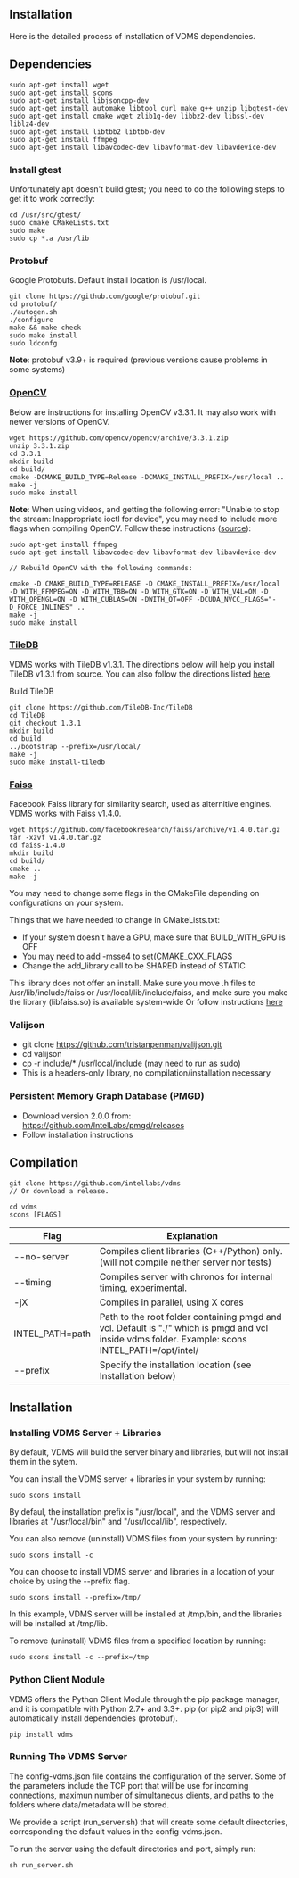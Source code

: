## Installation

Here is the detailed process of installation of VDMS dependencies.

## Dependencies

    sudo apt-get install wget
    sudo apt-get install scons
    sudo apt-get install libjsoncpp-dev
    sudo apt-get install automake libtool curl make g++ unzip libgtest-dev
    sudo apt-get install cmake wget zlib1g-dev libbz2-dev libssl-dev liblz4-dev
    sudo apt-get install libtbb2 libtbb-dev
    sudo apt-get install ffmpeg
    sudo apt-get install libavcodec-dev libavformat-dev libavdevice-dev


### Install gtest

Unfortunately apt doesn't build gtest;
you need to do the following steps to get it to work correctly:

    cd /usr/src/gtest/
    sudo cmake CMakeLists.txt
    sudo make
    sudo cp *.a /usr/lib

### Protobuf

 Google Protobufs. Default install location is /usr/local.

    git clone https://github.com/google/protobuf.git
    cd protobuf/
    ./autogen.sh
    ./configure
    make && make check
    sudo make install
    sudo ldconfg

**Note**: protobuf v3.9+ is required
(previous versions cause problems in some systems)

### [OpenCV](https://opencv.org/)

Below are instructions for installing OpenCV v3.3.1.
It may also work with newer versions of OpenCV.

    wget https://github.com/opencv/opencv/archive/3.3.1.zip
    unzip 3.3.1.zip
    cd 3.3.1
    mkdir build
    cd build/
    cmake -DCMAKE_BUILD_TYPE=Release -DCMAKE_INSTALL_PREFIX=/usr/local ..
    make -j
    sudo make install

**Note**: When using videos, and getting the following error: "Unable to stop the stream: Inappropriate ioctl for device", you may need to include more flags when compiling OpenCV. Follow these instructions ([source](https://stackoverflow.com/questions/41200201/opencv-unable-to-stop-the-stream-inappropriate-ioctl-for-device)):

    sudo apt-get install ffmpeg
    sudo apt-get install libavcodec-dev libavformat-dev libavdevice-dev

    // Rebuild OpenCV with the following commands:

    cmake -D CMAKE_BUILD_TYPE=RELEASE -D CMAKE_INSTALL_PREFIX=/usr/local  -D WITH_FFMPEG=ON -D WITH_TBB=ON -D WITH_GTK=ON -D WITH_V4L=ON -D WITH_OPENGL=ON -D WITH_CUBLAS=ON -DWITH_QT=OFF -DCUDA_NVCC_FLAGS="-D_FORCE_INLINES" ..
    make -j
    sudo make install

### [TileDB](https://tiledb.io/)
VDMS works with TileDB v1.3.1.
The directions below will help you install TileDB v1.3.1 from source.
You can also follow the directions listed
[here](https://docs.tiledb.io/en/latest/installation.html).

Build TileDB

    git clone https://github.com/TileDB-Inc/TileDB
    cd TileDB
    git checkout 1.3.1
    mkdir build
    cd build
    ../bootstrap --prefix=/usr/local/
    make -j
    sudo make install-tiledb

### [Faiss](https://github.com/facebookresearch/faiss)
Facebook Faiss library for similarity search, used as alternitive engines.
VDMS works with Faiss v1.4.0.

    wget https://github.com/facebookresearch/faiss/archive/v1.4.0.tar.gz
    tar -xzvf v1.4.0.tar.gz
    cd faiss-1.4.0
    mkdir build
    cd build/
    cmake ..
    make -j

You may need to change some flags in the CMakeFile depending on
configurations on your system.

Things that we have needed to change in CMakeLists.txt:
* If your system doesn't have a GPU, make sure that BUILD_WITH_GPU is OFF
* You may need to add -msse4 to set(CMAKE_CXX_FLAGS
* Change the add_library call to be SHARED instead of STATIC

This library does not offer an install. Make sure you move .h files
to /usr/lib/include/faiss or /usr/local/lib/include/faiss,
and make sure you make the library (libfaiss.so) is available system-wide
Or follow instructions
[here](https://github.com/facebookresearch/faiss/blob/v1.2.1/INSTALL.md)

### Valijson
  * git clone https://github.com/tristanpenman/valijson.git
  * cd valijson
  * cp -r include/* /usr/local/include (may need to run as sudo)
  * This is a headers-only library, no compilation/installation necessary

### Persistent Memory Graph Database (PMGD)
  * Download version 2.0.0 from: https://github.com/IntelLabs/pmgd/releases
  * Follow installation instructions


## Compilation

    git clone https://github.com/intellabs/vdms
    // Or download a release.

    cd vdms
    scons [FLAGS]

Flag | Explanation
------------ | -------------
--no-server | Compiles client libraries (C++/Python) only. (will not compile neither server nor tests)
--timing    | Compiles server with chronos for internal timing, experimental.
-jX         | Compiles in parallel, using X cores
INTEL_PATH=path  | Path to the root folder containing pmgd and vcl. Default is "./" which is pmgd and vcl inside vdms folder. Example: scons INTEL_PATH=/opt/intel/
--prefix    | Specify the installation location (see Installation below)


## Installation

### Installing VDMS Server + Libraries

By default, VDMS will build the server binary and
libraries, but will not install them in the sytem.

You can install the VDMS server + libraries in your system by running:

    sudo scons install

By defaul, the installation prefix is "/usr/local",
and the VDMS server and libraries at "/usr/local/bin" and
"/usr/local/lib", respectively.

You can also remove (uninstall) VDMS files from your system by running:

    sudo scons install -c

You can choose to install VDMS server and libraries in a
location of your choice by using the --prefix flag.

    sudo scons install --prefix=/tmp/

In this example, VDMS server will be installed at /tmp/bin, and the
libraries will be installed at /tmp/lib.

To remove (uninstall) VDMS files from a specified location by running:

    sudo scons install -c --prefix=/tmp

### Python Client Module

VDMS offers the Python Client Module through the pip package manager,
and it is compatible with Python 2.7+ and 3.3+.
pip (or pip2 and pip3) will automatically install dependencies (protobuf).

    pip install vdms

### Running The VDMS Server

The config-vdms.json file contains the configuration of the server.
Some of the parameters include the TCP port that will be use for incoming
connections, maximun number of simultaneous clients, and paths to the
folders where data/metadata will be stored.

We provide a script (run_server.sh) that will create some default directories,
corresponding the default values in the config-vdms.json.

To run the server using the default directories and port, simply run:

    sh run_server.sh

